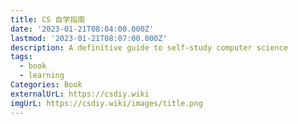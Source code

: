 ```yaml
---
title: CS 自学指南
date: '2023-01-21T08:04:00.000Z'
lastmod: '2023-01-21T08:07:00.000Z'
description: A definitive guide to self-study computer science
tags:
  - book
  - learning
Categories: Book
externalUrL: https://csdiy.wiki
imgUrL: https://csdiy.wiki/images/title.png
---
```

